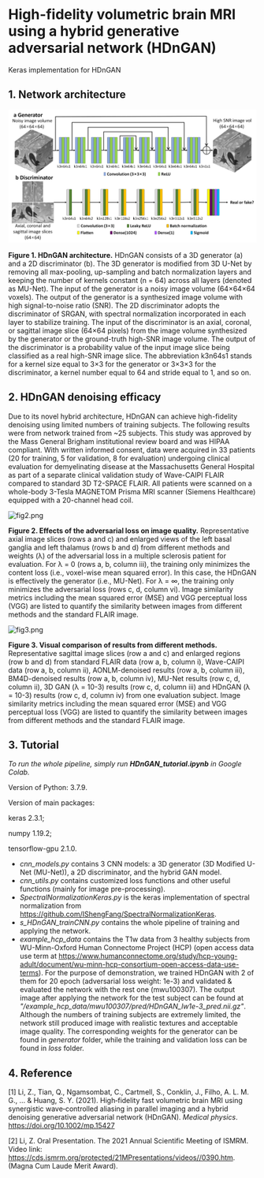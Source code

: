 # High-fidelity volumetric brain MRI using a hybrid generative adversarial network (HDnGAN)
Keras implementation for HDnGAN



## 1. Network architecture

![fig1.png](fig/fig1.png)

**Figure 1. HDnGAN architecture.** HDnGAN consists of a 3D generator (a) and a 2D discriminator (b). The 3D generator is modified from 3D U-Net by removing all max-pooling, up-sampling and batch normalization layers and keeping the number of kernels constant (n = 64) across all layers (denoted as MU-Net). The input of the generator is a noisy image volume (64×64×64 voxels). The output of the generator is a synthesized image volume with high signal-to-noise ratio (SNR). The 2D discriminator adopts the discriminator of SRGAN, with spectral normalization incorporated in each layer to stabilize training. The input of the discriminator is an axial, coronal, or sagittal image slice (64×64 pixels) from the image volume synthesized by the generator or the ground-truth high-SNR image volume. The output of the discriminator is a probability value of the input image slice being classified as a real high-SNR image slice. The abbreviation k3n64s1 stands for a kernel size equal to 3×3 for the generator or 3×3×3 for the discriminator, a kernel number equal to 64 and stride equal to 1, and so on.



## 2. HDnGAN denoising efficacy

Due to its novel hybrid architecture, HDnGAN can achieve high-fidelity denoising using limited numbers of training subjects. The following results were from network trained from ~25 subjects. This study was approved by the Mass General Brigham institutional review board and was HIPAA compliant. With written informed consent, data were acquired in 33 patients (20 for training, 5 for validation, 8 for evaluation) undergoing clinical evaluation for demyelinating disease at the Massachusetts General Hospital as part of a separate clinical validation study of Wave-CAIPI FLAIR compared to standard 3D T2-SPACE FLAIR. All patients were scanned on a whole-body 3-Tesla MAGNETOM Prisma MRI scanner (Siemens Healthcare) equipped with a 20-channel head coil.



![fig2.png](fig/fig2.png)

**Figure 2. Effects of the adversarial loss on image quality.** Representative axial image slices (rows a and c) and enlarged views of the left basal ganglia and left thalamus (rows b and d) from different methods and weights (λ) of the adversarial loss in a multiple sclerosis patient for evaluation. For λ = 0 (rows a, b, column iii), the training only minimizes the content loss (i.e., voxel-wise mean squared error). In this case, the HDnGAN is effectively the generator (i.e., MU-Net). For λ = ∞, the training only minimizes the adversarial loss (rows c, d, column vi). Image similarity metrics including the mean squared error (MSE) and VGG perceptual loss (VGG) are listed to quantify the similarity between images from different methods and the standard FLAIR image.



![fig3.png](fig/fig3.png)

**Figure 3. Visual comparison of results from different methods.** Representative sagittal image slices (row a and c) and enlarged regions (row b and d) from standard FLAIR data (row a, b, column i), Wave-CAIPI data (row a, b, column ii), AONLM-denoised results (row a, b, column iii), BM4D-denoised results (row a, b, column iv), MU-Net results (row c, d, column ii), 3D GAN (λ = 10-3) results (row c, d, column iii) and HDnGAN (λ = 10-3) results (row c, d, column iv) from one evaluation subject. Image similarity metrics including the mean squared error (MSE) and VGG perceptual loss (VGG) are listed to quantify the similarity between images from different methods and the standard FLAIR image.



## 3. Tutorial

*To run the whole pipeline, simply run **HDnGAN_tutorial.ipynb** in Google Colab.*

Version of Python: 3.7.9.

Version of main packages:

keras                     2.3.1; 

numpy                  1.19.2; 

tensorflow-gpu    2.1.0.

- *cnn_models.py* contains 3 CNN models: a 3D generator (3D Modified U-Net (MU-Net)), a 2D discriminator, and the hybrid GAN model.
- *cnn_utils.py* contains customized loss functions and other useful functions (mainly for image pre-processing).
- *SpectralNormalizationKeras.py* is the keras implementation of spectral normalization from https://github.com/IShengFang/SpectralNormalizationKeras.
- *s_HDnGAN_trainCNN.py* contains the whole pipeline of training and applying the network.
- *example_hcp_data* contains the T1w data from 3 healthy subjects from  WU-Minn-Oxford Human Connectome Project (HCP) (open access data use term at https://www.humanconnectome.org/study/hcp-young-adult/document/wu-minn-hcp-consortium-open-access-data-use-terms). For the purpose of demonstration, we trained HDnGAN with 2 of them for 20 epoch (adversarial loss weight: 1e-3) and validated & evaluated the network with the rest one (mwu100307). The output image after applying the network for the test subject can be found at *"/example_hcp_data/mwu100307/pred/HDnGAN_lw1e-3_pred.nii.gz"*. Although the numbers of training subjects are extremely limited, the network still produced image with realistic textures and acceptable image quality. The corresponding weights for the generator can be found in *generator* folder, while the training and validation loss can be found in *loss* folder.



## 4. Reference

[1]  Li, Z., Tian, Q., Ngamsombat, C., Cartmell, S., Conklin, J., Filho, A. L. M. G., ... & Huang, S. Y. (2021). High‐fidelity fast volumetric brain MRI using synergistic wave‐controlled aliasing in parallel imaging and a hybrid denoising generative adversarial network (HDnGAN). *Medical physics*.  https://doi.org/10.1002/mp.15427

 [2] Li, Z. Oral Presentation. The 2021 Annual Scientific Meeting of ISMRM. Video link: https://cds.ismrm.org/protected/21MPresentations/videos//0390.htm. (Magna Cum Laude Merit Award).




